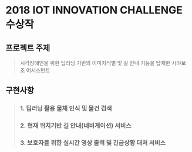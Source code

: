 # 2018 IOT INNOVATION CHALLENGE 수상작


## 프로젝트 주제
> 시각장애인을 위한 딥러닝 기반의 이미지식별 및 길 안내 기능을 탑재한 시야보조 어시스턴트


## 구현사항
> ###   1. 딥러닝 활용 물체 인식 및 물건 검색 
> ###   2. 현재 위치기반 길 안내(네비게이션) 서비스
> ###   3. 보호자를 위한 실시간 영상 출력 및 긴급상황 대처 서비스
